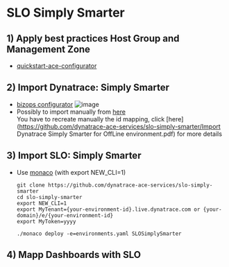 # SLO Simply Smarter

## 1) Apply best practices Host Group and Management Zone

- [quickstart-ace-configurator](https://github.com/dynatrace-ace-services/quickstart-ace-configurator)

## 2) Import Dynatrace: Simply Smarter
 - [bizops configurator](https://dynatrace.github.io/BizOpsConfigurator/index.html#prerequisites)
 ![image](https://user-images.githubusercontent.com/40337213/210232428-7de19b44-579a-4979-9e4e-6b9ef61bcc7a.png)  
 - Possibly to import manually from [here](https://github.com/JLLormeau/dynatrace_template_fr)  
 You have to recreate manually the id mapping, click [here](https://github.com/dynatrace-ace-services/slo-simply-smarter/Import Dynatrace Simply Smarter for OffLine environment.pdf) for more details
## 3) Import SLO: Simply Smarter
 - Use [monaco](https://dynatrace-oss.github.io/dynatrace-monitoring-as-code/) (with export NEW_CLI=1)

       git clone https://github.com/dynatrace-ace-services/slo-simply-smarter
       cd slo-simply-smarter
       export NEW_CLI=1
       export MyTenant={your-environment-id}.live.dynatrace.com or {your-domain}/e/{your-environment-id}
       export MyToken=yyyy
       
       ./monaco deploy -e=environments.yaml SLOSimplySmarter
       
 ## 4) Mapp Dashboards with SLO
  
